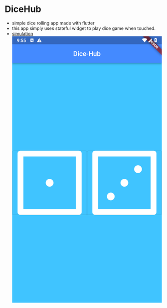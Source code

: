 # DiceHub
- simple dice rolling app made with flutter
- this app simply uses stateful widget to play dice game when touched.
- [simulation](https://youtu.be/o_TLqpPZQoQ)
  ![shot](https://github.com/kira23j/FlutterVault/blob/main/02.DiceHub/shot.png)

